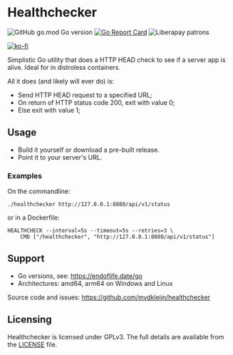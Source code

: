 # Healthchecker

![GitHub go.mod Go version](https://img.shields.io/github/go-mod/go-version/mvdkleijn/healthchecker?style=for-the-badge)
[![Go Report Card](https://goreportcard.com/badge/github.com/mvdkleijn/healthchecker?style=for-the-badge)](https://goreportcard.com/report/github.com/mvdkleijn/healthchecker)
![Liberapay patrons](https://img.shields.io/liberapay/patrons/mvdkleijn?style=for-the-badge)

[![ko-fi](https://ko-fi.com/img/githubbutton_sm.svg)](https://ko-fi.com/O4O7H6C73)

Simplistic Go utility that does a HTTP HEAD check to see if a server app is alive. Ideal for in distroless containers.

All it does (and likely will ever do) is:
- Send HTTP HEAD request to a specified URL;
- On return of HTTP status code 200, exit with value 0;
- Else exit with value 1;

## Usage

- Build it yourself or download a pre-built release.
- Point it to your server's URL.

### Examples

On the commandline:

```./healthchecker http://127.0.0.1:8080/api/v1/status```

or in a Dockerfile:

```
HEALTHCHECK --interval=5s --timeout=5s --retries=3 \
    CMD ["/healthchecker", "http://127.0.0.1:8080/api/v1/status"]
```

## Support

- Go versions, see: https://endoflife.date/go
- Architectures: amd64, arm64 on Windows and Linux

Source code and issues: https://github.com/mvdkleijn/healthchecker

## Licensing

Healthchecker is licensed under GPLv3. The full details are available from the [LICENSE](/LICENSE) file.
